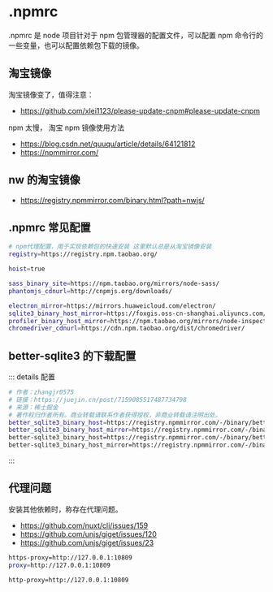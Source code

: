 # .npmrc

.npmrc 是 node 项目针对于 npm 包管理器的配置文件，可以配置 npm 命令行的一些变量，也可以配置依赖包下载的镜像。

## 淘宝镜像

淘宝镜像变了，值得注意：

- https://github.com/xlei1123/please-update-cnpm#please-update-cnpm

npm 太慢， 淘宝 npm 镜像使用方法

- https://blog.csdn.net/quuqu/article/details/64121812
- https://npmmirror.com/

## nw 的淘宝镜像

- https://registry.npmmirror.com/binary.html?path=nwjs/

## .npmrc 常见配置

```bash
# npm代理配置，用于实现依赖包的快速安装 这里默认总是从淘宝镜像安装
registry=https://registry.npm.taobao.org/

hoist=true

sass_binary_site=https://npm.taobao.org/mirrors/node-sass/
phantomjs_cdnurl=http://cnpmjs.org/downloads/

electron_mirror=https://mirrors.huaweicloud.com/electron/
sqlite3_binary_host_mirror=https://foxgis.oss-cn-shanghai.aliyuncs.com/
profiler_binary_host_mirror=https://npm.taobao.org/mirrors/node-inspector/
chromedriver_cdnurl=https://cdn.npm.taobao.org/dist/chromedriver/
```

## better-sqlite3 的下载配置

::: details 配置

```bash
# 作者：zhangjr0575
# 链接：https://juejin.cn/post/7159085517487734798
# 来源：稀土掘金
# 著作权归作者所有。商业转载请联系作者获得授权，非商业转载请注明出处。
better_sqlite3_binary_host=https://registry.npmmirror.com/-/binary/better-sqlite3
better_sqlite3_binary_host_mirror=https://registry.npmmirror.com/-/binary/better-sqlite3
better-sqlite3_binary_host=https://registry.npmmirror.com/-/binary/better-sqlite3
better-sqlite3_binary_host_mirror=https://registry.npmmirror.com/-/binary/better-sqlite3
```

:::

## 代理问题

安装其他依赖时，称存在代理问题。

- https://github.com/nuxt/cli/issues/159
- https://github.com/unjs/giget/issues/120
- https://github.com/unjs/giget/issues/23

```bash
https-proxy=http://127.0.0.1:10809
proxy=http://127.0.0.1:10809

http-proxy=http://127.0.0.1:10809
```

<!-- FORCE_NODE_FETCH=1 -->
